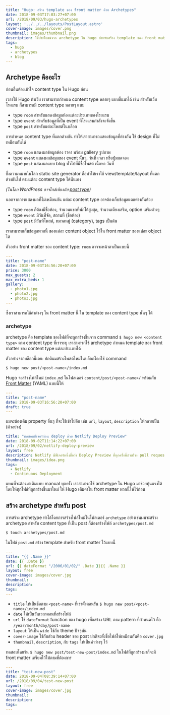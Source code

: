 ```yaml
---
title: "Hugo: สร้าง template ของ front matter ด้วย Archetypes"
date: 2018-09-03T17:03:27+07:00
url: /2018/09/03/hugo-archetypes
layout: '../../../layouts/PostLayout.astro'
cover-image: images/cover.png
thumbnail: images/thumbnail.png
description: ใช้ประโยชน์จาก archetype ใน hugo สำหรับสร้าง template ของ front matter เวลาสร้างโพสต์ใหม่
tags:
  - hugo
  - archetypes
  - blog
---
```


## Archetype คืออะไร

ก่อนอื่นต้องเข้าใจ content type ใน Hugo ก่อน

เวลาใช้ Hugo ทำเว็บ เราสามารถกำหนด content type หลายๆ แบบขึ้นมาได้ เช่น สำหรับเว็บโรงแรม
ก็สามารถมี content type หลายๆ แบบ

- type `room` สำหรับแสดงข้อมูลห้องแต่ละประเภทของโรงแรม
- type `event` สำหรับข้อมูลที่เป็น event ที่โรงแรมกำลังจะจัดขึ้น
- type `post` สำหรับแต่ละโพสต์ในบล็อก

การกำหนด content type ที่แตกต่างกัน ทำให้เราสามารถแสดงข้อมูลที่ต่างกัน ใช้ design ที่ไม่เหมือนกันได้

- type `room` แสดงผลข้อมูลห้อง ราคา พร้อม gallery รูปภาพ
- type `event` แสดงผลข้อมูลของ event นั้นๆ, วันที่ เวลา หรือปุ่มกดจอง
- type `post` แสดงผลแบบ blog ทั่วไปที่มีชื่อโพสต์ เนื้อหา วันที่

ชื่งความหมายในโลก static site generator คือทำให้เราใช้ view/template/layout ที่แตกต่างกันไป
ตามแต่ละ content type ได้นั่นเอง

*(ในโลก WordPress อาจใกล้เคียงกับ [post type](https://codex.wordpress.org/Post_Types))*

นอกจากการแสดงผลที่ไม่เหมือนกัน แต่ละ content type อาจต้องเก็บข้อมูลแตกต่างกันด้วย

- type `room` ก็ต้องมีชื่อห้อง, จำนวนแขกที่พักได้สูงสุด, จำนวนเตียงเสริม, option เสริมต่างๆ
- type `event` มีวันที่จัด, สถานที่ (ชื่อห้อง)
- type `post` มีวันที่โพสต์, หมวดหมู่ (category), tags เป็นต้น

เราสามารถเก็บข้อมูลพวกนี้ ของแต่ละ content object ไว้ใน front matter ของแต่ละ object ได้

ตัวอย่าง front matter ของ content type: `room` อาจจะหน้าตาเป็นแบบนี้

```yaml
---
title: "post-name"
date: 2018-09-03T16:56:20+07:00
price: 3000
max_guests: 2
max_extra_beds: 1
gallery:
  - photo1.jpg
  - photo2.jpg
  - photo3.jpg
---
```

ซึ่งเราสามารถใช้ค่าต่างๆ ใน front matter นี้ ใน template ของ content type นั้นๆ ได้

### archetype

archetype คือ template ของไฟล์ที่จะถูกสร้างขึ้นจาก command `$ hugo new <content type>` ตาม content type ที่เราระบุ
เราสามารถใช้ archetype กำหนด template ของ front matter ของ content type แต่ละประเภทได้

ตัวอย่างจากบล็อกนี้เลย: ปกติผมสร้างโพสต์ใหม่ในบล็อกโดยใช้ command

```sh
$ hugo new post/<post-name>/index.md
```

Hugo จะสร้างไฟล์ใหม่ `index.md` ในโฟลเดอร์ `content/post/<post-name>/` พร้อมกับ
[Front Matter](https://gohugo.io/content-management/front-matter/) (YAML) แบบนี้ให้

```yaml
---
title: "post-name"
date: 2018-09-03T16:56:20+07:00
draft: true
---
```

ผมจะต้องเติม property อื่นๆ ที่จะใช้เข้าไปอีก เช่น `url`, `layout`, `description` ให้กลายเป็น (ตัวอย่าง)

```yaml
title: "ทดสอบฟีเจอร์ก่อน deploy ด้วย Netlify Deploy Preview"
date: 2018-09-02T11:14:22+07:00
url: /2018/09/02/netlify-deploy-preview
layout: free
description: Netlify มีฟีเจอร์หนึ่งชื่อว่า Deploy Preview ที่ทุกครั้งที่เราสร้าง pull request (หรือ merge request สำหรับ GitLab) Netlify จะสร้าง URL สำหรับ pull requets นั้นให้โดยอัตโนมัติ ทำให้เราสามารถเช็คดูก่อนได้โดยที่ยังไม่ต้อง merge branch นั้น เข้า production branch
thumbnail: images/idea.png
tags:
  - Netlify
  - Continuous Deployment
```

แทนที่จะต้องมาเติมแบบ manual ทุกครั้ง เราสามารถใช้ archetype ใน Hugo มาช่วยทุ่นแรงได้
โดยให้ทุกไฟล์ที่ถูกสร้างขึ้นมาใหม่ ให้ Hugo เติมค่าใน front matter พวกนี้ให้ไว้ก่อน

## สร้าง archetype สำหรับ post

การสร้าง archetype ทำได้โดยการสร้างไฟล์ใหม่ในโฟลเดอร์ `archetype` อย่างเช่นผมจะสร้าง archetype สำหรับ content type ที่เป็น post
ก็ต้องสร้างไฟล์ `archetypes/post.md`

```sh
$ touch archetypes/post.md
```

ในไฟล์ `post.md` สร้าง template สำหรับ front matter ไว้แบบนี้

```yaml
---
title: "{{ .Name }}"
date: {{ .Date }}
url: {{ dateFormat "/2006/01/02/" .Date }}{{ .Name }}
layout: free
cover-image: images/cover.jpg
thumbnail:
description:
tags:
---
```

- `title` ให้เป็นชื่อตาม `<post-name>` ที่เราตั้งตอนรัน `$ hugo new post/<post-name>/index.md`
- `date` ให้เป็นวันเวลาตอนที่สร้างไฟล์
- `url` ใช้ `dateFormat` function ของ hugo เพื่อสร้าง URL ตาม pattern ที่กำหนดไว้ คือ `/year/month/day/post-name`
- `layout` ให้เป็น `wide` ใช้กับ theme ปัจจุบัน
- `cover-image` ใช้กับส่วน header ของ post ปกติจะตั้งชื่อไฟล์ให้เหมือนกันคือ `cover.jpg`
- `thumbnail`, `description`, กับ `tags` ให้เป็นค่าว่างๆ ไว้

ทดสอบโดยรัน `$ hugo new post/test-new-post/index.md` ในไฟล์ที่ถูกสร้างมาก็จะมี front matter เตรียมไว้ให้ตามที่ต้องการ

```yaml
---
title: "test-new-post"
date: 2018-09-04T08:39:14+07:00
url: /2018/09/04/test-new-post
layout: free
cover-image: images/cover.jpg
thumbnail:
description:
tags:
---
```

